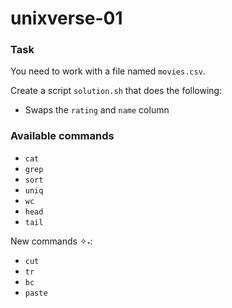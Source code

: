 # unixverse-01

### Task

You need to work with a file named `movies.csv`.

Create a script `solution.sh` that does the following:

- Swaps the `rating` and `name` column

### Available commands

- `cat`
- `grep`
- `sort`
- `uniq`
- `wc`
- `head`
- `tail`

New commands ✧˖:

- `cut`
- `tr`
- `bc`
- `paste`

